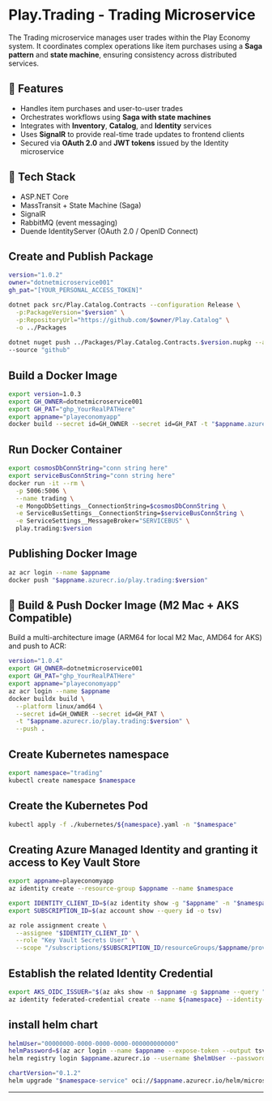 # Play.Trading - Trading Microservice

The Trading microservice manages user trades within the Play Economy system. It coordinates complex operations like item purchases using a **Saga pattern** and **state machine**, ensuring consistency across distributed services.

## 🔁 Features

- Handles item purchases and user-to-user trades
- Orchestrates workflows using **Saga with state machines**
- Integrates with **Inventory**, **Catalog**, and **Identity** services
- Uses **SignalR** to provide real-time trade updates to frontend clients
- Secured via **OAuth 2.0** and **JWT tokens** issued by the Identity microservice

## 🧱 Tech Stack

- ASP.NET Core
- MassTransit + State Machine (Saga)
- SignalR
- RabbitMQ (event messaging)
- Duende IdentityServer (OAuth 2.0 / OpenID Connect)


## Create and Publish Package
```bash
version="1.0.2"
owner="dotnetmicroservice001"
gh_pat="[YOUR_PERSONAL_ACCESS_TOKEN]"

dotnet pack src/Play.Catalog.Contracts --configuration Release \
  -p:PackageVersion="$version" \
  -p:RepositoryUrl="https://github.com/$owner/Play.Catalog" \
  -o ../Packages
  
dotnet nuget push ../Packages/Play.Catalog.Contracts.$version.nupkg --api-key $gh_pat \
--source "github"
```

## Build a Docker Image
```bash
export version=1.0.3
export GH_OWNER=dotnetmicroservice001
export GH_PAT="ghp_YourRealPATHere"
export appname="playeconomyapp"
docker build --secret id=GH_OWNER --secret id=GH_PAT -t "$appname.azurecr.io/play.trading:$version" .
```

## Run Docker Container
```bash 
export cosmosDbConnString="conn string here"
export serviceBusConnString="conn string here"
docker run -it --rm \
  -p 5006:5006 \
  --name trading \
  -e MongoDbSettings__ConnectionString=$cosmosDbConnString \
  -e ServiceBusSettings__ConnectionString=$serviceBusConnString \
  -e ServiceSettings__MessageBroker="SERVICEBUS" \
  play.trading:$version
```

## Publishing Docker Image
```bash 
az acr login --name $appname
docker push "$appname.azurecr.io/play.trading:$version"
```
## 🐳 Build & Push Docker Image (M2 Mac + AKS Compatible)

Build a multi-architecture image (ARM64 for local M2 Mac, AMD64 for AKS) and push to ACR:
```bash
version="1.0.4"
export GH_OWNER=dotnetmicroservice001
export GH_PAT="ghp_YourRealPATHere"
export appname="playeconomyapp"
az acr login --name $appname
docker buildx build \
  --platform linux/amd64 \
  --secret id=GH_OWNER --secret id=GH_PAT \
  -t "$appname.azurecr.io/play.trading:$version" \
  --push .
```

## Create Kubernetes namespace
```bash 
export namespace="trading"
kubectl create namespace $namespace 
```
## Create the Kubernetes Pod
```bash
kubectl apply -f ./kubernetes/${namespace}.yaml -n "$namespace"
```

## Creating Azure Managed Identity and granting it access to Key Vault Store
```bash
export appname=playeconomyapp
az identity create --resource-group $appname --name $namespace 

export IDENTITY_CLIENT_ID=$(az identity show -g "$appname" -n "$namespace" --query clientId -o tsv)
export SUBSCRIPTION_ID=$(az account show --query id -o tsv)

az role assignment create \
  --assignee "$IDENTITY_CLIENT_ID" \
  --role "Key Vault Secrets User" \
  --scope "/subscriptions/$SUBSCRIPTION_ID/resourceGroups/$appname/providers/Microsoft.KeyVault/vaults/$appname"
```

## Establish the related Identity Credential
```bash
export AKS_OIDC_ISSUER="$(az aks show -n $appname -g $appname --query "oidcIssuerProfile.issuerUrl" -otsv)"
az identity federated-credential create --name ${namespace} --identity-name "${namespace}" --resource-group "${appname}" --issuer "${AKS_OIDC_ISSUER}" --subject system:serviceaccount:"${namespace}":"${namespace}-serviceaccount" --audience api://AzureADTokenExchange
```

## install helm chart
```bash 
helmUser="00000000-0000-0000-0000-000000000000"
helmPassword=$(az acr login --name $appname --expose-token --output tsv --query accessToken)
helm registry login $appname.azurecr.io --username $helmUser --password $helmPassword 

chartVersion="0.1.2"
helm upgrade "$namespace-service" oci://$appname.azurecr.io/helm/microservice --version $chartVersion -f ./helm/values.yaml -n $namespace --install
```

---
